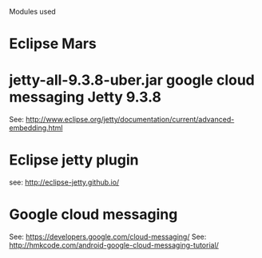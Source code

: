 Modules used

Eclipse Mars
============
jetty-all-9.3.8-uber.jar
google cloud messaging 
Jetty 9.3.8
===========
See: http://www.eclipse.org/jetty/documentation/current/advanced-embedding.html

Eclipse jetty plugin
====================
see: http://eclipse-jetty.github.io/

Google cloud messaging
======================
See: https://developers.google.com/cloud-messaging/
See: http://hmkcode.com/android-google-cloud-messaging-tutorial/
